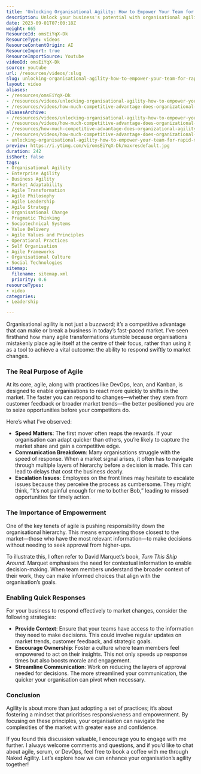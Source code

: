 ```yaml
---
title: 'Unlocking Organisational Agility: How to Empower Your Team for Rapid Market Response'
description: Unlock your business's potential with organisational agility! Discover how to empower teams, streamline communication, and respond swiftly to market changes.
date: 2023-09-01T07:00:18Z
weight: 665
ResourceId: omsEiYqX-Dk
ResourceType: videos
ResourceContentOrigin: AI
ResourceImport: true
ResourceImportSource: Youtube
videoId: omsEiYqX-Dk
source: youtube
url: /resources/videos/:slug
slug: unlocking-organisational-agility-how-to-empower-your-team-for-rapid-market-response
layout: video
aliases:
- /resources/omsEiYqX-Dk
- /resources/videos/unlocking-organisational-agility-how-to-empower-your-team-for-rapid-market-response
- /resources/videos/how-much-competitive-advantage-does-organizational-agility-offer-versus-traditional-management
aliasesArchive:
- /resources/videos/unlocking-organisational-agility-how-to-empower-your-team-for-rapid-market-response
- /resources/videos/how-much-competitive-advantage-does-organizational-agility-offer-versus-traditional-management-
- /resources/how-much-competitive-advantage-does-organizational-agility-offer-versus-traditional-management-
- /resources/videos/how-much-competitive-advantage-does-organizational-agility-offer-versus-traditional-management
- unlocking-organisational-agility-how-to-empower-your-team-for-rapid-market-response
preview: https://i.ytimg.com/vi/omsEiYqX-Dk/maxresdefault.jpg
duration: 242
isShort: false
tags:
- Organisational Agility
- Enterprise Agility
- Business Agility
- Market Adaptability
- Agile Transformation
- Agile Philosophy
- Agile Leadership
- Agile Strategy
- Organisational Change
- Pragmatic Thinking
- Sociotechnical Systems
- Value Delivery
- Agile Values and Principles
- Operational Practices
- Self Organisation
- Agile Frameworks
- Organisational Culture
- Social Technologies
sitemap:
  filename: sitemap.xml
  priority: 0.6
resourceTypes:
- video
categories:
- Leadership

---
```

Organisational agility is not just a buzzword; it’s a competitive advantage that can make or break a business in today’s fast-paced market. I’ve seen firsthand how many agile transformations stumble because organisations mistakenly place agile itself at the centre of their focus, rather than using it as a tool to achieve a vital outcome: the ability to respond swiftly to market changes.

### The Real Purpose of Agile

At its core, agile, along with practices like DevOps, lean, and Kanban, is designed to enable organisations to react more quickly to shifts in the market. The faster you can respond to changes—whether they stem from customer feedback or broader market trends—the better positioned you are to seize opportunities before your competitors do. 

Here’s what I’ve observed:

- **Speed Matters**: The first mover often reaps the rewards. If your organisation can adapt quicker than others, you’re likely to capture the market share and gain a competitive edge.
- **Communication Breakdown**: Many organisations struggle with the speed of response. When a market signal arises, it often has to navigate through multiple layers of hierarchy before a decision is made. This can lead to delays that cost the business dearly.
- **Escalation Issues**: Employees on the front lines may hesitate to escalate issues because they perceive the process as cumbersome. They might think, “It’s not painful enough for me to bother Bob,” leading to missed opportunities for timely action.

### The Importance of Empowerment

One of the key tenets of agile is pushing responsibility down the organisational hierarchy. This means empowering those closest to the market—those who have the most relevant information—to make decisions without needing to seek approval from higher-ups. 

To illustrate this, I often refer to David Marquet’s book, *Turn This Ship Around*. Marquet emphasises the need for contextual information to enable decision-making. When team members understand the broader context of their work, they can make informed choices that align with the organisation’s goals.

### Enabling Quick Responses

For your business to respond effectively to market changes, consider the following strategies:

- **Provide Context**: Ensure that your teams have access to the information they need to make decisions. This could involve regular updates on market trends, customer feedback, and strategic goals.
- **Encourage Ownership**: Foster a culture where team members feel empowered to act on their insights. This not only speeds up response times but also boosts morale and engagement.
- **Streamline Communication**: Work on reducing the layers of approval needed for decisions. The more streamlined your communication, the quicker your organisation can pivot when necessary.

### Conclusion

Agility is about more than just adopting a set of practices; it’s about fostering a mindset that prioritises responsiveness and empowerment. By focusing on these principles, your organisation can navigate the complexities of the market with greater ease and confidence.

If you found this discussion valuable, I encourage you to engage with me further. I always welcome comments and questions, and if you’d like to chat about agile, scrum, or DevOps, feel free to book a coffee with me through Naked Agility. Let’s explore how we can enhance your organisation’s agility together!
